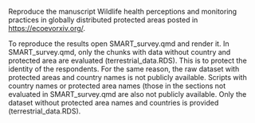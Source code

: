 Reproduce the manuscript Wildlife health perceptions and monitoring practices in globally distributed protected areas posted in https://ecoevorxiv.org/. 

To reproduce the results open SMART_survey.qmd and render it. In SMART_survey.qmd, only the chunks with data without country and protected area are evaluated (terrestrial_data.RDS). This is to protect the identity of the respondents. 
For the same reason, the raw dataset with protected areas and country names is not publicly available. Scripts with country names or protected area names (those in the sections not evaluated in SMART_survey.qmd are also not publicly available.
Only the dataset without protected area names and countries is provided (terrestrial_data.RDS). 
